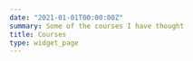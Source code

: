 ```yaml
---
date: "2021-01-01T00:00:00Z"
summary: Some of the courses I have thought
title: Courses
type: widget_page
---
```

